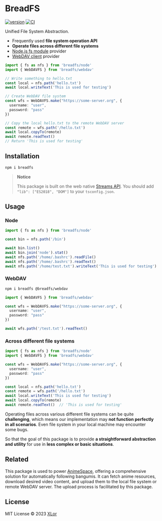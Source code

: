 # BreadFS

[![version](https://img.shields.io/npm/v/breadfs?label=breadfs)](https://www.npmjs.com/package/breadfs)
[![CI](https://github.com/yjl9903/breadfs/actions/workflows/ci.yml/badge.svg)](https://github.com/yjl9903/breadfs/actions/workflows/ci.yml)

Unified File System Abstraction.

+ Frequently used **file system operation API**
+ **Operate files across different file systems**
+ [Node.js fs module](https://nodejs.org/api/fs.html) provider
+ [WebDAV client](https://github.com/perry-mitchell/webdav-client) provider

```ts
import { fs as nfs } from 'breadfs/node'
import { WebDAVFS } from 'breadfs/webdav'

// Write something to hello.txt
const local = nfs.path('hello.txt')
await local.writeText('This is used for testing')

// Create WebDAV file system
const wfs = WebDAVFS.make("https://some-server.org", {
  username: "user",
  password: "pass"
})

// Copy the local hello.txt to the remote WebDAV server
const remote = wfs.path('/hello.txt')
await local.copyTo(remote)
await remote.readText()
// Return 'This is used for testing'
```

## Installation

```bash
npm i breadfs
```

> **Notice**
>
> This package is built on the web native [Streams API](https://developer.mozilla.org/en-US/docs/Web/API/Streams_API). You should add `"lib": ["ES2018", "DOM"]` to your `tsconfig.json`.

## Usage

### Node

```ts
import { fs as nfs } from 'breadfs/node'

const bin = nfs.path('/bin')

await bin.list()
await bin.join('node').stat()
await nfs.path('/home/.bashrc').readFile()
await nfs.path('/home/.bashrc').readText()
await nfs.path('/home/test.txt').writeText('This is used for testing')
```

### WebDAV

```bash
npm i breadfs @breadfs/webdav
```

```ts
import { WebDAVFS } from 'breadfs/webdav'

const wfs = WebDAVFS.make("https://some-server.org", {
  username: "user",
  password: "pass"
})

await wfs.path('/test.txt').readText()
```

### Across different file systems

```ts
import { fs as nfs } from 'breadfs/node'
import { WebDAVFS } from 'breadfs/webdav'

const wfs = WebDAVFS.make("https://some-server.org", {
  username: "user",
  password: "pass"
})

const local = nfs.path('hello.txt')
const remote = wfs.path('/hello.txt')
await local.writeText('This is used for testing')
await local.copyTo(remote)
await remote.readText()  // 'This is used for testing'
```

Operating files across various different file systems can be quite **challenging**, which means our implementation may **not function perfectly in all scenarios**. Even file system in your local machine may encounter some bugs.

So that the goal of this package is to provide **a straightforward abstraction and utility** for use in **less complex or basic situations**.

## Related

This package is used to power [AnimeSpace](https://github.com/yjl9903/AnimeSpace), offering a comprehensive solution for automatically following bangumis. It can fetch anime resources, download desired video content, and upload them to the local file system or remote WebDAV server. The upload process is facilitated by this package.

## License

MIT License © 2023 [XLor](https://github.com/yjl9903)
